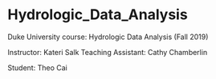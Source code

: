 # Hydrologic_Data_Analysis
Duke University course: Hydrologic Data Analysis (Fall 2019)

Instructor: Kateri Salk
Teaching Assistant: Cathy Chamberlin

Student: Theo Cai
